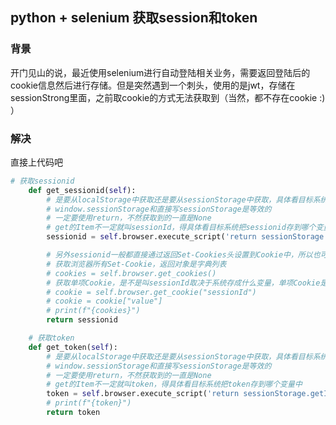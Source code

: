 ## python + selenium 获取session和token



### 背景

开门见山的说，最近使用selenium进行自动登陆相关业务，需要返回登陆后的cookie信息然后进行存储。但是突然遇到一个刺头，使用的是jwt，存储在sessionStrong里面，之前取cookie的方式无法获取到（当然，都不存在cookie :) ）



### 解决

直接上代码吧

```python
# 获取sessionid
    def get_sessionid(self):
        # 是要从localStorage中获取还是要从sessionStorage中获取，具体看目标系统存到哪个中
        # window.sessionStorage和直接写sessionStorage是等效的
        # 一定要使用return，不然获取到的一直是None
        # get的Item不一定就叫sessionId，得具体看目标系统把sessionid存到哪个变量中
        sessionid = self.browser.execute_script('return sessionStorage.getItem("sessionId");')

        # 另外sessionid一般都直接通过返回Set-Cookies头设置到Cookie中，所以也可以从Cookie读取
        # 获取浏览器所有Set-Cookie，返回对象是字典列表
        # cookies = self.browser.get_cookies()
        # 获取单项Cookie，是不是叫sessionId取决于系统存成什么变量，单项Cookie是字典
        # cookie = self.browser.get_cookie("sessionId")
        # cookie = cookie["value"]
        # print(f"{cookies}")
        return sessionid

    # 获取token
    def get_token(self):
        # 是要从localStorage中获取还是要从sessionStorage中获取，具体看目标系统存到哪个中
        # window.sessionStorage和直接写sessionStorage是等效的
        # 一定要使用return，不然获取到的一直是None
        # get的Item不一定就叫token，得具体看目标系统把token存到哪个变量中
        token = self.browser.execute_script('return sessionStorage.getItem("token");')
        # print(f"{token}")
        return token
```


